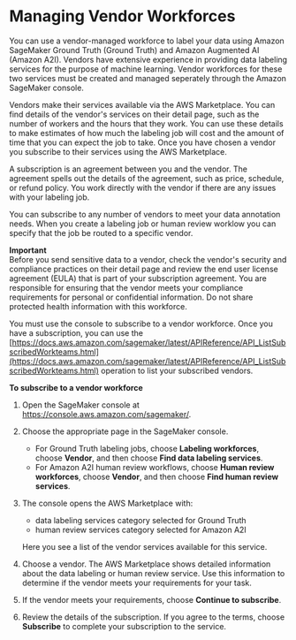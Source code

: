 # Managing Vendor Workforces<a name="sms-workforce-management-vendor"></a>

You can use a vendor\-managed workforce to label your data using Amazon SageMaker Ground Truth \(Ground Truth\) and Amazon Augmented AI \(Amazon A2I\)\. Vendors have extensive experience in providing data labeling services for the purpose of machine learning\. Vendor workforces for these two services must be created and managed seperately through the Amazon SageMaker console\. 

Vendors make their services available via the AWS Marketplace\. You can find details of the vendor's services on their detail page, such as the number of workers and the hours that they work\. You can use these details to make estimates of how much the labeling job will cost and the amount of time that you can expect the job to take\. Once you have chosen a vendor you subscribe to their services using the AWS Marketplace\.

A subscription is an agreement between you and the vendor\. The agreement spells out the details of the agreement, such as price, schedule, or refund policy\. You work directly with the vendor if there are any issues with your labeling job\.

You can subscribe to any number of vendors to meet your data annotation needs\. When you create a labeling job or human review worklow you can specify that the job be routed to a specific vendor\.

**Important**  
Before you send sensitive data to a vendor, check the vendor's security and compliance practices on their detail page and review the end user license agreement \(EULA\) that is part of your subscription agreement\. You are responsible for ensuring that the vendor meets your compliance requirements for personal or confidential information\. Do not share protected health information with this workforce\.

You must use the console to subscribe to a vendor workforce\. Once you have a subscription, you can use the [https://docs.aws.amazon.com/sagemaker/latest/APIReference/API_ListSubscribedWorkteams.html](https://docs.aws.amazon.com/sagemaker/latest/APIReference/API_ListSubscribedWorkteams.html) operation to list your subscribed vendors\.

**To subscribe to a vendor workforce**

1. Open the SageMaker console at [https://console\.aws\.amazon\.com/sagemaker/](https://console.aws.amazon.com/sagemaker/)\.

1. Choose the appropriate page in the SageMaker console\.
   + For Ground Truth labeling jobs, choose **Labeling workforces**, choose **Vendor**, and then choose **Find data labeling services**\.
   + For Amazon A2I human review workflows, choose **Human review workforces**, choose **Vendor**, and then choose **Find human review services**\. 

1. The console opens the AWS Marketplace with:
   + data labeling services category selected for Ground Truth
   + human review services category selected for Amazon A2I

   Here you see a list of the vendor services available for this service\. 

1. Choose a vendor\. The AWS Marketplace shows detailed information about the data labeling or human review service\. Use this information to determine if the vendor meets your requirements for your task\.

1. If the vendor meets your requirements, choose **Continue to subscribe**\.

1. Review the details of the subscription\. If you agree to the terms, choose **Subscribe** to complete your subscription to the service\.